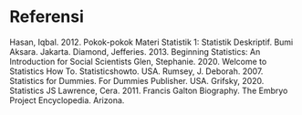 # Referensi

Hasan, Iqbal. 2012. Pokok-pokok Materi Statistik 1: Statistik Deskriptif. Bumi Aksara. Jakarta.
Diamond, Jefferies. 2013. Beginning Statistics: An Introduction for Social Scientists
Glen, Stephanie. 2020. Welcome to Statistics How To. Statisticshowto. USA.
Rumsey, J. Deborah. 2007. Statistics for Dummies. For Dummies Publisher. USA.
Grifsky, 2020. Statistics JS
Lawrence, Cera. 2011. Francis Galton Biography. The Embryo Project Encyclopedia. Arizona.